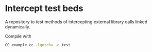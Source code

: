 # Intercept test beds

A repository to test methods of intercepting external library calls linked dynamically.

Compile with 

```bash
CC example.cc -lgotcha -o test
```